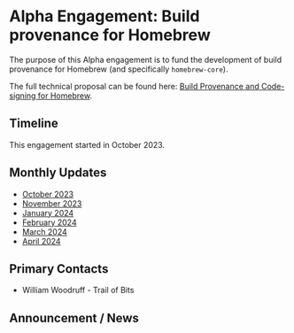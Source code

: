 # Alpha Engagement: Build provenance for Homebrew

The purpose of this Alpha engagement is to fund the development of build
provenance for Homebrew (and specifically `homebrew-core`).

The full technical proposal can be found here:
[Build Provenance and Code-signing for Homebrew].

[Build Provenance and Code-signing for Homebrew]: https://repos.openssf.org/proposals/build-provenance-and-code-signing-for-homebrew

## Timeline

This engagement started in October 2023.

## Monthly Updates

* [October 2023](./update-2023-10.md)
* [November 2023](./update-2023-11.md)
* [January 2024](./update-2024-01.md)
* [February 2024](./update-2024-02.md)
* [March 2024](./update-2024-03.md)
* [April 2024](./update-2024-04.md)

## Primary Contacts

* William Woodruff - Trail of Bits

## Announcement / News
